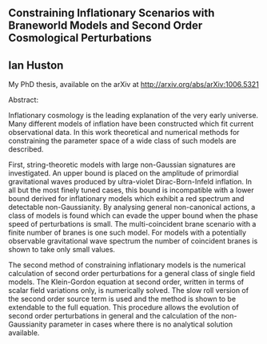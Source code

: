## Constraining Inflationary Scenarios with Braneworld Models and Second Order Cosmological Perturbations
## Ian Huston

My PhD thesis, available on the arXiv at http://arxiv.org/abs/arXiv:1006.5321

Abstract: 

Inflationary cosmology is the leading explanation of the very early universe. Many different models of inflation have been constructed which fit current observational data. In this work theoretical and numerical methods for constraining the parameter space of a wide class of such models are described. 

First, string-theoretic models with large non-Gaussian signatures are investigated. An upper bound is placed on the amplitude of primordial gravitational waves produced by ultra-violet Dirac-Born-Infeld inflation. In all but the most finely tuned cases, this bound is incompatible with a lower bound derived for inflationary models which exhibit a red spectrum and detectable non-Gaussianity. By analysing general non-canonical actions, a class of models is found which can evade the upper bound when the phase speed of perturbations is small. The multi-coincident brane scenario with a finite number of branes is one such model. For models with a potentially observable gravitational wave spectrum the number of coincident branes is shown to take only small values. 

The second method of constraining inflationary models is the numerical calculation of second order perturbations for a general class of single field models. The Klein-Gordon equation at second order, written in terms of scalar field variations only, is numerically solved. The slow roll version of the second order source term is used and the method is shown to be extendable to the full equation. This procedure allows the evolution of second order perturbations in general and the calculation of the non-Gaussianity parameter in cases where there is no analytical solution available.
